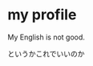 <!DOCTYPE html>
<html lang="ja">
	<head>
		<meta charset="UTF-8">
		<title>Document</title>
		<link rel="stylesheet" href="README_style.css">
	</head>
	<body>
		<h1>my profile</h1>
		<p>My English is not good.</p>
		<p>というかこれでいいのか</p>
	</body>
</html>